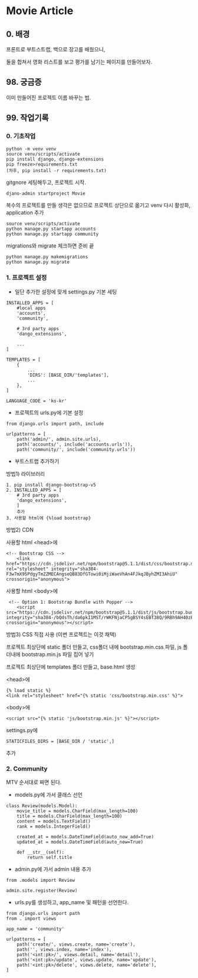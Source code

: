 # Movie Article



## 0. 배경

프론트로 부트스트랩, 백으로 장고를 배웠으니, 

둘을 합쳐서 영화 리스트를 보고 평가를 남기는 페이지를 만들어보자.



## 98. 궁금증

이미 만들어진 프로젝트 이름 바꾸는 법.



## 99. 작업기록

### 0. 기초작업

```
python -m venv venv
source venv/scripts/activate
pip install django, django-extensions
pip freeze>requirements.txt
(차후, pip install -r requirements.txt)
```

gitgnore 세팅해두고, 프로젝트 시작.

```
djano-admin startproject Movie
```

복수의 프로젝트를 만들 생각은 없으므로 프로젝트 상단으로 옮기고 venv 다시 활성화, application 추가

```
source venv/scripts/activate
python manage.py startapp accounts
python manage.py startapp community
```

migrations와 migrate 체크하면 준비 끝

```
python manage.py makemigrations
python manage.py migrate
```



### 1. 프로젝트 설정

- 일단 추가한 설정에 맞게 settings.py 기본 세팅

```
INSTALLED_APPS = [
    #local apps
    'accounts',
    'community',

    # 3rd party apps
    'dango_extensions',
	
	...
]
```

```
TEMPLATES = [
    {
    	...
        'DIRS': [BASE_DIR/'templates'],
        ...
    },
]
```

```
LANGUAGE_CODE = 'ko-kr'
```



- 프로젝트의 urls.py에 기본 설정

```
from django.urls import path, include

urlpatterns = [
    path('admin/', admin.site.urls),
    path('accounts/', include('accounts.urls')),
    path('community/', include('community.urls'))
```



- 부트스트랩 추가하기

방법1) 라이브러리

```
1. pip install django-bootstrap-v5
2. INSTALLED_APPS = [
    # 3rd party apps
    'dango_extensions',
    ]
    추가
3. 사용할 html에 {%load bootstrap}
```

방법2) CDN

사용할 html <head\>에

```
<!-- Bootstrap CSS -->
    <link href="https://cdn.jsdelivr.net/npm/bootstrap@5.1.1/dist/css/bootstrap.min.css" rel="stylesheet" integrity="sha384-F3w7mX95PdgyTmZZMECAngseQB83DfGTowi0iMjiWaeVhAn4FJkqJByhZMI3AhiU" crossorigin="anonymous">
```

사용할 html \<body>에

```
 <!-- Option 1: Bootstrap Bundle with Popper -->
    <script src="https://cdn.jsdelivr.net/npm/bootstrap@5.1.1/dist/js/bootstrap.bundle.min.js" integrity="sha384-/bQdsTh/da6pkI1MST/rWKFNjaCP5gBSY4sEBT38Q/9RBh9AH40zEOg7Hlq2THRZ" crossorigin="anonymous"></script>
```



방법3) CSS 직접 사용 (이번 프로젝트는 이것 채택)

프로젝트 최상단에 static 폴더 만들고, css폴더 내에 bootstrap.min.css 파일, js 폴더내에 bootstrap.min.js 파일 집어 넣기

프로젝트 최상단에 templates 폴더 만들고, base.html 생성

\<head>에

```
{% load static %}
<link rel="stylesheet" href="{% static 'css/bootstrap.min.css' %}">
```

\<body>에

```
<script src="{% static 'js/bootstrap.min.js' %}"></script>
```

settings.py에

```
STATICFILES_DIRS = [BASE_DIR / 'static',] 
```

추가



### 2. Community

MTV 순서대로 짜면 된다.

- models.py에 가서 클래스 선언

```
class Review(models.Model):
    movie_title = models.CharField(max_length=100)
    title = models.CharField(max_length=100)
    content = models.TextField()
    rank = models.IntegerField()
    
    created_at = models.DateTimeField(auto_now_add=True)
    updated_at = models.DateTimeField(auto_now=True)

    def __str__(self):
        return self.title
```

- admin.py에 가서 admin 내용 추가

```
from .models import Review

admin.site.register(Review)
```

- urls.py를 생성하고, app_name 및 패턴을 선언한다.

```
from django.urls import path
from . import views

app_name = 'community'

urlpatterns = [
    path('create/', views.create, name='create'),
    path('', views.index, name='index'),
    path('<int:pk>/', views.detail, name='detail'),
    path('<int:pk>/update', views.update, name='update'),
    path('<int:pk>/delete', views.delete, name='delete'),
]
```

